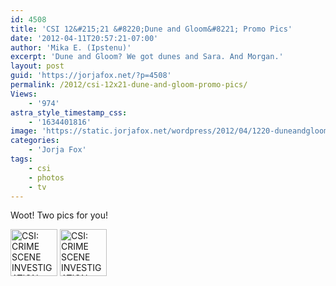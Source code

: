 ```yaml
---
id: 4508
title: 'CSI 12&#215;21 &#8220;Dune and Gloom&#8221; Promo Pics'
date: '2012-04-11T20:57:21-07:00'
author: 'Mika E. (Ipstenu)'
excerpt: 'Dune and Gloom? We got dunes and Sara. And Morgan.'
layout: post
guid: 'https://jorjafox.net/?p=4508'
permalink: /2012/csi-12x21-dune-and-gloom-promo-pics/
Views:
    - '974'
astra_style_timestamp_css:
    - '1634401816'
image: 'https://static.jorjafox.net/wordpress/2012/04/1220-duneandgloom002.jpeg'
categories:
    - 'Jorja Fox'
tags:
    - csi
    - photos
    - tv
---
```


Woot! Two pics for you!

<a title="CSI: CRIME SCENE INVESTIGATION" href="https://jorjafox.net/gallery/tv/csi/pub/s12/stills/1220-duneandgloom001.jpg"> <img src="https://jorjafox.net/gallery/zp-core/i.php?a=tv/csi/pub/s12/stills&amp;i=1220-duneandgloom001.jpeg&amp;s=75&amp;c=1&amp;cw=75&amp;ch=75&amp;q=50&amp;t=1&amp;wmk=!" alt="CSI: CRIME SCENE INVESTIGATION" width="75" height="75" /></a> <a title="CSI: CRIME SCENE INVESTIGATION" href="https://jorjafox.net/gallery/tv/csi/pub/s12/stills/1220-duneandgloom002.jpg"><img src="https://jorjafox.net/gallery/zp-core/i.php?a=tv/csi/pub/s12/stills&amp;i=1220-duneandgloom002.jpeg&amp;s=75&amp;c=1&amp;cw=75&amp;ch=75&amp;q=50&amp;t=1&amp;wmk=!" alt="CSI: CRIME SCENE INVESTIGATION" width="75" height="75" /></a>